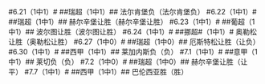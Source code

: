 #6.21（1中1）#
##瑞超（1中1）##
法尔肯堡负（法尔肯堡负）
#6.22（1中1）#
##瑞超（1中1）##
赫尔辛堡让胜（赫尔辛堡让胜）
#6.23（1中1）#
##葡超（1中1）##
波尔图让胜（波尔图让胜）
#6.24（1中1）#
##挪超#（1中1）#
奥勒松让胜（奥勒松让胜）
#6.27（1中0）#
##瑞超（1中0）##
厄斯特松让胜（让负）
#6.30（1中1）#
##西甲（1中1）##
莱加内斯负（负）
#7.1（1中1）#
##意甲（1中1）##
莱切负（负）
#7.2（1中0）#
##瑞超（1中0）##
赫尔辛堡让胜（让平）
#7.7（1中1）#
##西甲（1中1）##
巴伦西亚胜（胜）